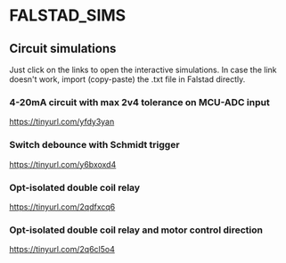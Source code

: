# FALSTAD_SIMS
## Circuit simulations
Just click on the links to open the interactive simulations. In case the link doesn't work, import (copy-paste) the .txt file in Falstad directly.

### 4-20mA circuit with max 2v4 tolerance on MCU-ADC input
https://tinyurl.com/yfdy3yan

### Switch debounce with Schmidt trigger
https://tinyurl.com/y6bxoxd4

### Opt-isolated double coil relay
https://tinyurl.com/2qdfxcq6

### Opt-isolated double coil relay and motor control direction
https://tinyurl.com/2q6cl5o4
